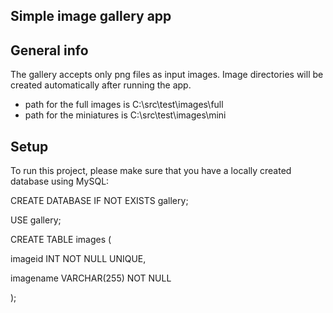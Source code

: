 ## Simple image gallery app

## General info
The gallery accepts only png files as input images. Image directories will be created automatically after running the app.
- path for the full images is C:\src\test\images\full
- path for the miniatures is C:\src\test\images\mini

## Setup
To run this project, please make sure that you have a locally created database using MySQL:

CREATE DATABASE IF NOT EXISTS gallery;

USE gallery;

CREATE TABLE images (

 imageid INT NOT NULL UNIQUE,
 
 imagename VARCHAR(255) NOT NULL
 
 );
